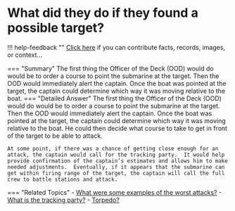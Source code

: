# What did they do if they found a possible target?

!!! help-feedback ""
    <a href="/feedback/" data-feedback-link>Click here</a>
    if you can contribute facts, records, images, or context…

<a id="summary"></a>
=== "Summary"
    The first thing the Officer of the Deck (OOD) would do would be to order a course to point the submarine at the target. Then the OOD would immediately alert the captain. Once the boat was pointed at the target, the captain could determine which way it was moving relative to the boat.
=== "Detailed Answer"
    The first thing the Officer of the Deck (OOD) would do would be to order a course to point the submarine at the target.  Then the OOD would immediately alert the captain.  Once the boat was pointed at the target, the captain could determine which way it was moving relative to the boat.  He could then decide what course to take to get in front of the target to be able to attack.

    At some point, if there was a chance of getting close enough for an attack, the captain would call for the tracking party.  It would help provide confirmation of the captain’s estimates and allows him to make needed adjustments.  Eventually, if it appears that the submarine can get within firing range of the target, the captain will call the full crew to battle stations and attack.
=== "Related Topics"
    - [What were some examples of the worst attacks?](./what-were-some-examples-of-the-worst-attacks.md#summary)
    - [What is the tracking party?](./what-is-the-tracking-party.md#summary)
    - [Torpedo?](./torpedo.md#summary)